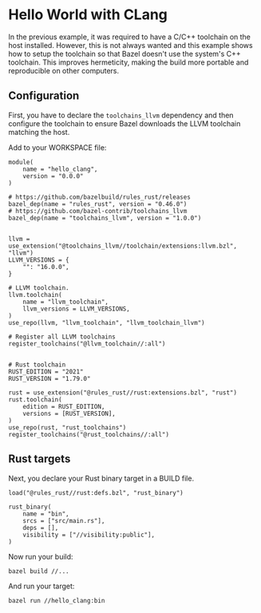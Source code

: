 
# Hello World with CLang

In the previous example, it was required to have a C/C++ toolchain on the host installed. 
However, this is not always wanted and this example shows how to setup the toolchain so that Bazel doesn't use the system's C++ toolchain. This improves hermeticity, making the build more portable and reproducible on other computers.

## Configuration 

First, you have to declare the `toolchains_llvm` dependency and then configure the toolchain to ensure Bazel downloads the LLVM toolchain matching the host.

Add to your WORKSPACE file:

```Starlark
module(
    name = "hello_clang",
    version = "0.0.0"
)
 
# https://github.com/bazelbuild/rules_rust/releases
bazel_dep(name = "rules_rust", version = "0.46.0")
# https://github.com/bazel-contrib/toolchains_llvm
bazel_dep(name = "toolchains_llvm", version = "1.0.0")

  
llvm = use_extension("@toolchains_llvm//toolchain/extensions:llvm.bzl", "llvm")
LLVM_VERSIONS = {
    "": "16.0.0",
}

# LLVM toolchain.
llvm.toolchain(
    name = "llvm_toolchain",
    llvm_versions = LLVM_VERSIONS,
)
use_repo(llvm, "llvm_toolchain", "llvm_toolchain_llvm")

# Register all LLVM toolchains
register_toolchains("@llvm_toolchain//:all")

 
# Rust toolchain
RUST_EDITION = "2021"
RUST_VERSION = "1.79.0"

rust = use_extension("@rules_rust//rust:extensions.bzl", "rust")
rust.toolchain(
    edition = RUST_EDITION,
    versions = [RUST_VERSION],
)
use_repo(rust, "rust_toolchains")
register_toolchains("@rust_toolchains//:all")
```

## Rust targets

Next, you declare your Rust binary target in a BUILD file.

```Starlark
load("@rules_rust//rust:defs.bzl", "rust_binary")

rust_binary(
    name = "bin",
    srcs = ["src/main.rs"],
    deps = [],
    visibility = ["//visibility:public"],
)
```

 Now run your build:

`bazel build //...`

And run your target:

`bazel run //hello_clang:bin`

